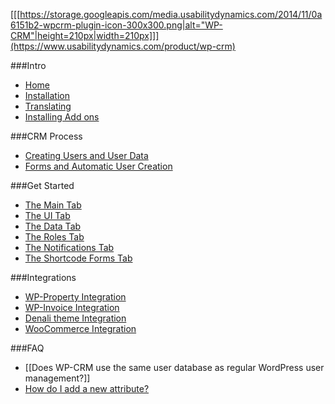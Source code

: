 [[[https://storage.googleapis.com/media.usabilitydynamics.com/2014/11/0a6151b2-wpcrm-plugin-icon-300x300.png|alt="WP-CRM"|height=210px|width=210px]]](https://www.usabilitydynamics.com/product/wp-crm)

###Intro
* [Home](home)
* [Installation](Installing-WP-CRM)
* [Translating](Translating-WP-CRM)
* [Installing Add ons](Installing-WP-CRM-Add-ons)

###CRM Process
* [Creating Users and User Data](Creating-Users-and-User-Data-in-WP-CRM)
* [Forms and Automatic User Creation](Forms-and-Automatic-User-Creation-in-WP-CRM)

###Get Started
* [The Main Tab](WP-CRM-Settings-The-Main-Tab)
* [The UI Tab](WP-CRM-Settings-The-UI-Tab)
* [The Data Tab](WP-CRM-Settings-The-Data-Tab)
* [The Roles Tab](WP-CRM-Settings-The-Roles-Tab)
* [The Notifications Tab](WP-CRM-Settings-The-Notifications-Tab)
* [The Shortcode Forms Tab](WP-CRM-Settings-The-Notifications-Tab-The-Shortcode-Forms-Tab)

###Integrations
* [WP-Property Integration](WP-CRM-&-WP-Property-Integration)
* [WP-Invoice Integration](WP-CRM-&-WP-Invoice-Integration)
* [Denali theme Integration](Integrating-WP-CRM-with-Denali-Theme)
* [WooCommerce Integration](WP-CRM-&-WooCommerce-Integration)

###FAQ
* [[Does WP-CRM use the same user database as regular WordPress user management?]]
* [How do I add a new attribute?](How-do-I-add-a-new-attribute-in-WP-CRM-plugin%3F)